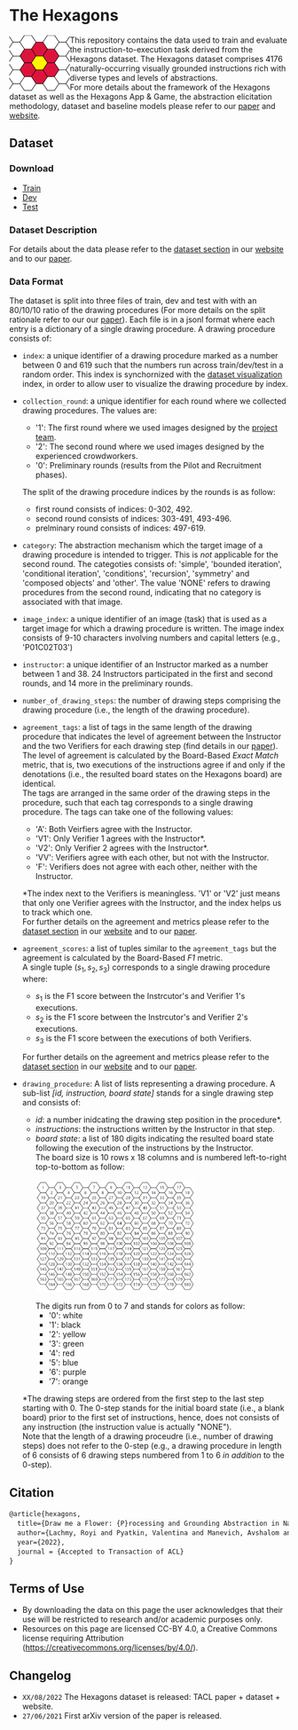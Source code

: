 # The Hexagons

<img align="left" src="media/flower_favicon_full.PNG" height="100"></img>
This repository contains the data used to train and evaluate the instruction-to-execution task derived from the Hexagons dataset.
The Hexagons dataset comprises 4176 naturally-occurring visually grounded instructions rich with diverse types and levels of abstractions. <br/>
For more details about the framework of the Hexagons dataset as well as the Hexagons App & Game, 
the abstraction elicitation methodology, dataset and baseline models please refer to our
[paper](https://edtechr.github.io/hexagonsDemo/#paper)
and [website](https://edtechr.github.io/hexagonsDemo/). 

## Dataset

### Download
* [Train](https://github.com/edtechr/hexagonsDemo/tree/main/data/train.jsonl.gz)
* [Dev](https://github.com/edtechr/hexagonsDemo/tree/main/data/dev.jsonl.gz)
* [Test](https://github.com/edtechr/hexagonsDemo/tree/main/data/test.jsonl.gz)


### Dataset Description

For details about the data please refer to the [dataset section](https://edtechr.github.io/hexagonsDemo/dataset/)
in our [website](https://edtechr.github.io/hexagonsDemo/) and to our [paper](https://edtechr.github.io/hexagonsDemo/#paper).

### Data Format

The dataset is split into three files of train, dev and test with with an 80/10/10 ratio of the
drawing procedures (For more details on the split rationale refer to our our [paper](https://edtechr.github.io/hexagonsDemo/#paper)). 
Each file is in a jsonl format where each entry is a dictionary of a single drawing procedure. 
A drawing procedure consists of: 

* `index`: a unique identifier of a drawing procedure marked as a number between 0 and 619 such that the numbers run across train/dev/test in a random order. 
This index is synchornized with the [dataset visualization](https://edtechr.github.io/hexagonsDemo/visual/) index, in order to allow user to visualize the drawing procedure by index.
* `collection_round`: a unique identifier for each round where we collected drawing procedures. The values are:  
     - '1': The first round where we used images designed by the  [project team](https://edtechr.github.io/hexagonsDemo/#team).
     - '2': The second round where we used images designed by the experienced crowdworkers. 
     - '0': Preliminary rounds (results from the Pilot and Recruitment phases).
     
     The split of the drawing procedure indices by the rounds is as follow: 
     - first round consists of indices: 0-302, 492. 
     - second round consists of indices: 303-491, 493-496.
     - prelminary round consists of indices: 497-619. 
* `category`: The abstraction mechanism which the target image of a drawing procedure is intended to trigger. This is _not_ applicable for the second round. 
    The categoties consists of: 'simple', 'bounded iteration', 'conditional iteration', 'conditions', 'recursion', 'symmetry' and 'composed objects' and 'other'. 
    The value 'NONE' refers to drawing procedures from the second round, indicating that no category is associated with that image.
* `image_index`: a unique identifier of an image (task) that is used as a target image for which a drawing procedure is written. The image index consists of 9-10 characters involving numbers and capital letters (e.g., 'P01C02T03') 
* `instructor`: a unique identifier of an Instructor marked as a number between 1 and 38. 24 Instructors participated in the first and second rounds, and 14 more in the preliminary rounds. 
* `number_of_drawing_steps`: the number of drawing steps comprising the drawing procedure (i.e., the length of the drawing procedure).
* `agreement_tags`: a list of tags in the same length of the drawing procedure that indicates 
the level of agreement between the Instructor and the two Verifiers for each drawing step (find details in our [paper](https://edtechr.github.io/hexagonsDemo/#paper)). <br/>
The level of agreement is calculated by the Board-Based _Exact Match_ metric, that is, two executions of the instructions agree if and only if the denotations (i.e., the resulted board states on the Hexagons board) are identical.  <br/>
The tags are arranged in the same order of the drawing steps in the procedure, such that
each tag corresponds to a single drawing procedure. The tags can take one of the following values:  
    - 'A': Both Veirfiers agree with the Instructor.
    - 'V1': Only Verifier 1 agrees with the Instructor*.  
    - 'V2': Only Verifier 2 agrees with the Instructor*. 
    - 'VV': Verifiers agree with each other, but not with the Instructor. 
    - 'F':  Verifiers does not agree with each other, neither with the Instructor.       
    
    *The index next to the Verifiers is meaningless. 'V1' or 'V2' just means that only one Verifier agrees with the Instructor,
    and the index helps us to track which one. <br/>
    For further details on the agreement and metrics please refer to the [dataset section](https://edtechr.github.io/hexagonsDemo/dataset/)
in our [website](https://edtechr.github.io/hexagonsDemo/) and to our [paper](https://edtechr.github.io/hexagonsDemo/#paper). 
* `agreement_scores`:  a list of tuples similar to the `agreement_tags` but the agreement is calculated 
by the Board-Based _F1_ metric. <br/> A single tuple $(s_1, s_2, s_3)$ corresponds to a single drawing procedure where:
    - $s_1$ is the F1 score between the Instrcutor's and Verifier 1's executions.
    - $s_2$ is the F1 score between the Instrcutor's and Verifier 2's executions.
    - $s_3$ is the F1 score between the executions of both Verifiers.
    
    For further details on the agreement and metrics please refer to the [dataset section](https://edtechr.github.io/hexagonsDemo/dataset/)
in our [website](https://edtechr.github.io/hexagonsDemo/) and to our [paper](https://edtechr.github.io/hexagonsDemo/#paper). 
- `drawing_procedure`: A list of lists representing a drawing procedure. A sub-list _[id, instruction, board state]_
 stands for a single drawing step and consists of: 
     - _id_: a number inidcating the drawing step position in the procedure*. 
     - _instructions_: the instructions written by the Instructor in that step.
     - _board state_: a list of 180 digits indicating the resulted board state following the execution of the instructions by the Instructor. <br/>
     The board size is 10 rows x 18 columns and is numbered left-to-right top-to-bottom as follow: <br/>     
     <img align="center" src="media/hexagon_board_numbered.PNG" height="200"></img> <br/><br/>
     The digits run from 0 to 7 and stands for colors as follow: 
        - '0': white
        - '1': black
        - '2': yellow
        - '3': green
        - '4': red
        - '5': blue
        - '6': purple 
        - '7': orange
    
    *The drawing steps are ordered from the first step to the last step starting with 0. 
    The 0-step stands for the initial board state (i.e., a blank board) prior to the first set of instructions, 
    hence, does not consists of any instruction (the instruction value is actually "NONE"). <br/> Note that the length of a drawing proceudre (i.e., number of drawing steps) does not refer to the 0-step 
    (e.g., a drawing procedure in length of 6 consists of 6 drawing steps numbered from 1 to 6 _in addition_ to the 0-step).
   
     
## Citation
```markdown
@article{hexagons,
  title={Draw me a Flower: {P}rocessing and Grounding Abstraction in Natural Language},
  author={Lachmy, Royi and Pyatkin, Valentina and Manevich, Avshalom and Tsarfaty, Reut},  
  year={2022},
  journal = {Accepted to Transaction of ACL}  
}

```

## Terms of Use
- By downloading the data on this page the user acknowledges that their use will be restricted to research and/or academic purposes only.
- Resources on this page are licensed CC-BY 4.0, a Creative Commons license requiring Attribution (https://creativecommons.org/licenses/by/4.0/).


## Changelog
- `XX/08/2022` The Hexagons dataset is released:  TACL paper + dataset + website.
- `27/06/2021` First arXiv version of the paper is released.

 



